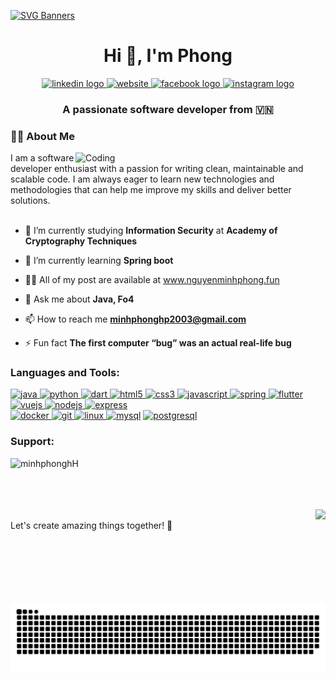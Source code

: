 [![SVG Banners](https://user-images.githubusercontent.com/58959408/232639433-cb0aea21-66f0-4508-a771-85e2089c5a87.gif)](https://minhphonghp2003.github.io/)
<h1 align="center">Hi 👋, I'm Phong</h1>
<div align="center">

  <a href="https://linkedin.com/in/minh-nguyen-3a223616b" target="_blank">
    <img src="https://img.shields.io/static/v1?message=LinkedIn&logo=linkedin&label=&color=0077B5&logoColor=white&labelColor=&style=for-the-badge" height="25" alt="linkedin logo"  />
  </a>
   <a href="https://profile.nguyenminhphong.fun/" target="_blank">
    <img src="https://img.shields.io/badge/website-000000?style=for-the-badge&logo=About.me&logoColor=white" height="25" alt="website"  />
  </a>
  <a href="https://fb.com/100071881584031" target="_blank">
    <img src="https://img.shields.io/static/v1?message=Facebook&logo=facebook&label=&color=1877F2&logoColor=white&labelColor=&style=for-the-badge" height="25" alt="facebook logo"  />
  </a>
  <a href="https://instagram.com/minhh_823" target="_blank">
    <img src="https://img.shields.io/static/v1?message=Instagram&logo=instagram&label=&color=E4405F&logoColor=white&labelColor=&style=for-the-badge" height="25" alt="instagram logo"  />
  </a>
<!---  <a href="https://www.leetcode.com/minhphonghp2003" target="_blank">
    <img src="https://img.shields.io/badge/-LeetCode-FFA116?style=for-the-badge&logo=LeetCode&logoColor=black" height="25" alt="linkedin logo"  />
  </a>--->
<h3 align="center">A passionate software developer from 🇻🇳</h3>
</div>

<h3 align="left">👩‍💻  About Me</h3>
<img align="right" alt="Coding" width="400" src="https://user-images.githubusercontent.com/74038190/212749171-b84692a8-2b04-4e3b-93ca-ac14705da224.gif">
I am a software developer enthusiast with a passion for writing clean, maintainable and scalable code. I am always eager to learn new technologies and methodologies that can help me improve my skills and deliver better solutions. <br><br>

- 🔭 I’m currently studying **Information Security**
 at **Academy of Cryptography Techniques**

- 🌱 I’m currently learning **Spring boot**

<!---- 👨‍💻 All of my projects are available at www.nguyenminhphong.website--->
- 👨‍💻 All of my post are available at www.nguyenminhphong.fun
- 💬 Ask me about **Java, Fo4**

- 📫 How to reach me **minhphonghp2003@gmail.com**

- ⚡ Fun fact **The first computer “bug” was an actual real-life bug**

<h3 align="left">Languages and Tools:</h3>
<p align="left">
<a href="https://www.java.com" target="_blank" rel="noreferrer"> <img src="https://img.shields.io/badge/Java-ED8B00?style=for-the-badge&logo=openjdk&logoColor=white" alt="java"/> </a> 
<a href="https://www.python.org" target="_blank" rel="noreferrer"> <img src="https://img.shields.io/badge/Python-3776AB?style=for-the-badge&logo=python&logoColor=white" alt="python" /> </a>
<a href="https://dart.dev" target="_blank" rel="noreferrer"> <img src="https://img.shields.io/badge/Dart-0175C2?style=for-the-badge&logo=dart&logoColor=white" alt="dart" /> </a> 
<a href="https://www.w3.org/html/" target="_blank" rel="noreferrer"> <img src="https://img.shields.io/badge/HTML-239120?style=for-the-badge&logo=html5&logoColor=white" alt="html5" /> </a>
<a href="https://www.w3schools.com/css/" target="_blank" rel="noreferrer"> <img src="https://img.shields.io/badge/CSS-239120?&style=for-the-badge&logo=css3&logoColor=white" alt="css3" /> </a>
<a href="https://developer.mozilla.org/en-US/docs/Web/JavaScript" target="_blank" rel="noreferrer"> <img src="https://img.shields.io/badge/JavaScript-F7DF1E?style=for-the-badge&logo=javascript&logoColor=black" alt="javascript" /> </a>
<a href="https://spring.io/" target="_blank" rel="noreferrer"> <img src="https://img.shields.io/badge/Spring-6DB33F?style=for-the-badge&logo=spring&logoColor=white" alt="spring" /> </a> 
<a href="https://flutter.dev" target="_blank" rel="noreferrer"> <img src="https://img.shields.io/badge/Flutter-02569B?style=for-the-badge&logo=flutter&logoColor=white" alt="flutter" /> </a>
<a href="https://vuejs.org/" target="_blank" rel="noreferrer"> <img src="https://img.shields.io/badge/Vue.js-35495E?style=for-the-badge&logo=vue.js&logoColor=4FC08D" alt="vuejs" /> </a>
<a href="https://nodejs.org" target="_blank" rel="noreferrer"> <img src="https://img.shields.io/badge/Node.js-43853D?style=for-the-badge&logo=node.js&logoColor=white" alt="nodejs" /> </a>
<a href="https://expressjs.com" target="_blank" rel="noreferrer"> <img src="https://img.shields.io/badge/Express.js-404D59?style=for-the-badge" alt="express" /> </a>
   <br>
<a href="https://www.docker.com/" target="_blank" rel="noreferrer"> <img src="https://img.shields.io/badge/Docker-2496ED.svg?style=for-the-badge&logo=Docker&logoColor=white" alt="docker" > </a>
<a href="https://git-scm.com/" target="_blank" rel="noreferrer"> <img src="https://img.shields.io/badge/GIT-E44C30?style=for-the-badge&logo=git&logoColor=white" alt="git" /> </a>
<a href="https://www.linux.org/" target="_blank" rel="noreferrer"> <img src="https://img.shields.io/badge/Linux-FCC624?style=for-the-badge&logo=linux&logoColor=black" alt="linux" /> </a> 
<a href="https://www.mysql.com/" target="_blank" rel="noreferrer"> <img src="https://img.shields.io/badge/MySQL-00000F?style=for-the-badge&logo=mysql&logoColor=white" alt="mysql" /></a>
<a href="https://www.postgresql.org" target="_blank" rel="noreferrer"> <img src="https://img.shields.io/badge/PostgreSQL-316192?style=for-the-badge&logo=postgresql&logoColor=white" alt="postgresql" /> </a> 
</p>

<h3 align="left">Support:</h3>
<p><a href="https://www.buymeacoffee.com/minhphonghH"> <img align="left" src="https://cdn.buymeacoffee.com/buttons/v2/default-yellow.png" height="50" width="210" alt="minhphonghH" /></a></p><br><br><br><br>


<img align="right"  height="150" src="https://i.pinimg.com/originals/2d/8e/e8/2d8ee815146390d567706f2c7b5c2916.gif"  /> <br>
Let's create amazing things together! 🚀 <br>
 <img src="https://raw.githubusercontent.com/Platane/snk/output/github-contribution-grid-snake.svg"  />

 
